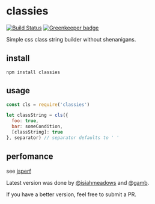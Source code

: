 # classies

[![Build Status](https://travis-ci.org/StephanHoyer/classies.svg?branch=master)](https://travis-ci.org/StephanHoyer/classies)
[![Greenkeeper badge](https://badges.greenkeeper.io/StephanHoyer/classies.svg)](https://greenkeeper.io/)

Simple css class string builder without shenanigans.

## install

```
npm install classies
```

## usage

```js
const cls = require('classies')

let classString = cls({
  foo: true,
  bar: someCondition,
  [classString]: true
}, separator) // separator defaults to ' '
```

## perfomance

see [jsperf](https://jsperf.com/cls/1)

Latest version was done by [@isiahmeadows](https://github.com/isiahmeadows) and [@gamb](https://github.com/gamb).

If you have a better version, feel free to submit a PR.
